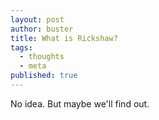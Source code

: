 ```yaml
---
layout: post
author: buster
title: What is Rickshaw?
tags:
  - thoughts
  - meta
published: true
---
```


No idea. But maybe we'll find out.  
